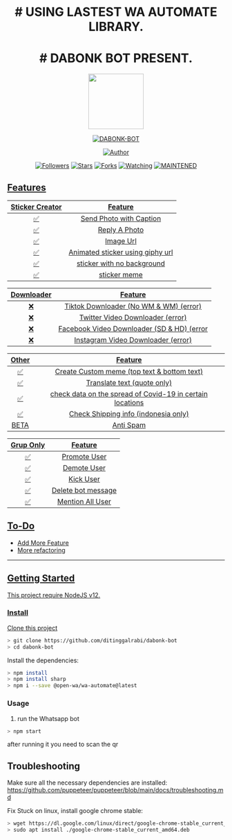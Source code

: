 
<h1 align="center"># USING LASTEST WA AUTOMATE LIBRARY.</h1>
<h1 align="center"># DABONK BOT PRESENT.</h1>

<p align="center">
<img src="https://www.google.com/url?sa=i&url=https%3A%2F%2Fdyp.im%2Fgambar-anime-keren-lucu%2F&psig=AOvVaw3BsPZDeNJ5oi7dUL3ZNs-I&ust=1631755655329000&source=images&cd=vfe&ved=0CAsQjRxqFwoTCMDnpNvp__ICFQAAAAAdAAAAABAU" width="128" height="128"/>
</p>
<p align="center">
<a href="#"><img title="DABONK-BOT" src="https://img.shields.io/badge/Whatsapp Bot-green?colorA=%23ff0000&colorB=%23017e40&style=for-the-badge"></a>
</p>
<p align="center">
<a href="https://github.com/ditinggalrabi"><img title="Author" src="https://img.shields.io/badge/Author-ditinggalrabi-red.svg?style=for-the-badge&logo=github"></a>
</p>
<p align="center">
<a href="https://github.com/ditinggalrabi/followers"><img title="Followers" src="https://img.shields.io/github/followers/mhankbarbar?color=blue&style=flat-square"></a>
<a href="https://github.com/ditinggalrabi/dabonk-bot/stargazers/"><img title="Stars" src="https://img.shields.io/github/stars/ditinggalrabi/dabonk-bot?color=red&style=flat-square"></a>
<a href="https://github.com/ditinggalrabi/dabonk-bot/network/members"><img title="Forks" src="https://img.shields.io/github/forks/ditinggalrabi/dabonk-bot?color=red&style=flat-square"></a>
<a href="https://github.com/ditinggalrabi/dabonk-bot/watchers"><img title="Watching" src="https://img.shields.io/github/watchers/ditinggalrabi/dabonkbot?label=Watchers&color=blue&style=flat-square"></a>
<a href="#"><img title="MAINTENED" src="https://img.shields.io/badge/MAINTENED-YES-blue.svg"</a>
</p>
 
 
 
## Features

| Sticker Creator |                Feature           |
| :-----------: | :--------------------------------: |
|       ✅       | Send Photo with Caption          |
|       ✅       | Reply A Photo                    |
|       ✅       | Image Url                        |
|       ✅       | Animated sticker using giphy url |
|       ✅       | sticker with no background       |
|       ✅       | sticker meme                     |


| Downloader |                     Feature                |
| :------------: | :---------------------------------------------: |
|       ❌        |   Tiktok Downloader (No WM & WM) (error)      |
|       ❌        |   Twitter Video Downloader        (error)     |
|       ❌        |   Facebook Video Downloader (SD & HD)  (error |
|       ❌        |   Instagram Video Downloader    (error)       |


| Other  |                     Feature                     |
| :------------: | :---------------------------------------------: |
|       ✅        |   Create Custom meme (top text & bottom text)  |
|       ✅        |   Translate text (quote only)                  |
|       ✅        |   check data on the spread of Covid-19 in certain locations|
|       ✅        |   Check Shipping info (indonesia only)         |
|      BETA        |   Anti Spam                                   |


| Grup Only  |                     Feature                     |
| :------------: | :---------------------------------------------: |
|       ✅        |   Promote User                  |
|       ✅        |   Demote User                   |
|       ✅        |   Kick User                     |
|       ✅        |   Delete bot message            |
|       ✅        |   Mention All User      |

## To-Do
 - Add More Feature
 - More refactoring
 
---

## Getting Started

This project require NodeJS v12.

### Install
Clone this project

```bash
> git clone https://github.com/ditinggalrabi/dabonk-bot
> cd dabonk-bot
```

Install the dependencies:

```bash
> npm install
> npm install sharp
> npm i --save @open-wa/wa-automate@latest
```

### Usage
1. run the Whatsapp bot

```bash
> npm start
```

after running it you need to scan the qr

## Troubleshooting
Make sure all the necessary dependencies are installed: https://github.com/puppeteer/puppeteer/blob/main/docs/troubleshooting.md

Fix Stuck on linux, install google chrome stable: 
```bash
> wget https://dl.google.com/linux/direct/google-chrome-stable_current_amd64.deb
> sudo apt install ./google-chrome-stable_current_amd64.deb
```
